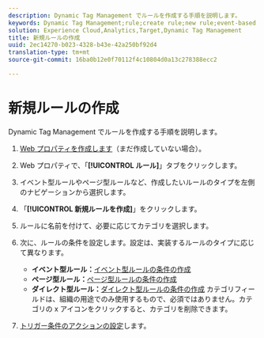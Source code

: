 ```yaml
---
description: Dynamic Tag Management でルールを作成する手順を説明します。
keywords: Dynamic Tag Management;rule;create rule;new rule;event-based rule;page load rule;direct call rule
solution: Experience Cloud,Analytics,Target,Dynamic Tag Management
title: 新規ルールの作成
uuid: 2ec14270-b023-4328-b43e-42a250bf92d4
translation-type: tm+mt
source-git-commit: 16ba0b12e0f70112f4c10804d0a13c278388ecc2

---
```



# 新規ルールの作成

Dynamic Tag Management でルールを作成する手順を説明します。

1. [Web プロパティを作成します](/help/implement/c-implement-with-dtm/t-create-web-property.md)（まだ作成していない場合）。
1. Web プロパティで、「**[!UICONTROL ルール]**」タブをクリックします。
1. イベント型ルールやページ型ルールなど、作成したいルールのタイプを左側のナビゲーションから選択します。
1. 「**[!UICONTROL 新規ルールを作成]**」をクリックします。
1. ルールに名前を付けて、必要に応じてカテゴリを選択します。
1. 次に、ルールの条件を設定します。設定は、実装するルールのタイプに応じて異なります。

   * **イベント型ルール：**[イベント型ルールの条件の作成](/help/implement/c-implement-with-dtm/c-rules/t-rules-event-conditions.md)
   * **ページ型ルール：**[ページ型ルールの条件の作成](/help/implement/c-implement-with-dtm/c-rules/t-rules-page-conditions.md)
   * **ダイレクト型ルール：**[ダイレクト型ルールの条件の作成](/help/implement/c-implement-with-dtm/c-rules/t-rules-direct-conditions.md)
   カテゴリフィールドは、組織の用途でのみ使用するもので、必須ではありません。カテゴリの x アイコンをクリックすると、カテゴリを削除できます。
1. [トリガー条件のアクションの設定](/help/implement/c-implement-with-dtm/c-rules/t-rules-actions.md)します。
